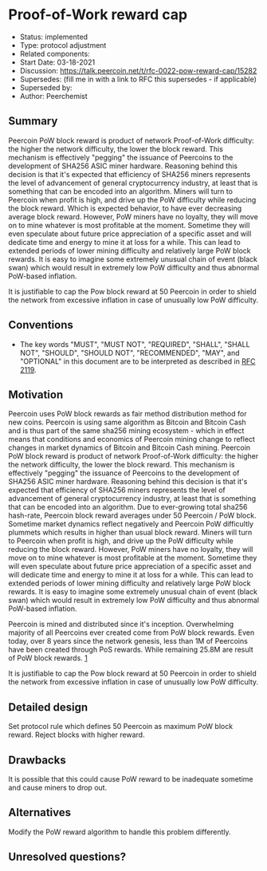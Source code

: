 # Proof-of-Work reward cap

- Status: implemented
- Type: protocol adjustment
- Related components: 
- Start Date: 03-18-2021
- Discussion: https://talk.peercoin.net/t/rfc-0022-pow-reward-cap/15282
- Supersedes: (fill me in with a link to RFC this supersedes - if applicable)
- Superseded by:
- Author: Peerchemist

## Summary

Peercoin PoW block reward is product of network Proof-of-Work difficulty: the higher the network difficulty, the lower the block reward. This mechanism is effectively "pegging" the issuance of Peercoins to the development of SHA256 ASIC miner hardware. Reasoning behind this decision is that it's expected that efficiency of SHA256 miners represents the level of advancement of general cryptocurrency industry, at least that is something that can be encoded into an algorithm. Miners will turn to Peercoin when profit is high, and drive up the PoW difficulty while reducing the block reward. Which is expected behavior, to have ever decreasing average block reward.
However, PoW miners have no loyalty, they will move on to mine whatever is most profitable at the moment. Sometime they will even speculate about future price appreciation of a specific asset and will dedicate time and energy to mine it at loss for a while. This can lead to extended periods of lower mining difficulty and relatively large PoW block rewards. It is easy to imagine some extremely unusual chain of event (black swan) which would result in extremely low PoW difficulty and thus abnormal PoW-based inflation.

It is justifiable to cap the Pow block reward at 50 Peercoin in order to shield the network from excessive inflation in case of unusually low PoW difficulty. 

## Conventions
- The key words "MUST", "MUST NOT", "REQUIRED", "SHALL", "SHALL NOT", "SHOULD", "SHOULD NOT", "RECOMMENDED", "MAY", and "OPTIONAL" in this document are to be interpreted as described in [RFC 2119](http://tools.ietf.org/html/rfc2119).

## Motivation

Peercoin uses PoW block rewards as fair method distribution method for new coins. Peercoin is using same algorithm as Bitcoin and Bitcoin Cash and is thus part of the same sha256 mining ecosystem - which in effect means that conditions and economics of Peercoin mining change to reflect changes in market dynamics of Bitcoin and Bitcoin Cash mining. Peercoin PoW block reward is product of network Proof-of-Work difficulty: the higher the network difficulty, the lower the block reward. This mechanism is effectively "pegging" the issuance of Peercoins to the development of SHA256 ASIC miner hardware. Reasoning behind this decision is that it's expected that efficiency of SHA256 miners represents the level of advancement of general cryptocurrency industry, at least that is something that can be encoded into an algorithm. Due to ever-growing total sha256 hash-rate, Peercoin block reward averages under 50 Peercoin / PoW block. Sometime market dynamics reflect negatively and Peercoin PoW difficultly plummets which results in higher than usual block reward.
Miners will turn to Peercoin when profit is high, and drive up the PoW difficulty while reducing the block reward.
However, PoW miners have no loyalty, they will move on to mine whatever is most profitable at the moment. Sometime they will even speculate about future price appreciation of a specific asset and will dedicate time and energy to mine it at loss for a while. This can lead to extended periods of lower mining difficulty and relatively large PoW block rewards. It is easy to imagine some extremely unusual chain of event (black swan) which would result in extremely low PoW difficulty and thus abnormal PoW-based inflation.

Peercoin is mined and distributed since it's inception. Overwhelming majority of all Peercoins ever created come from PoW block rewards. Even today, over 8 years since the network genesis, less than 1M of Peercoins have been created through PoS rewards. While remaining 25.8M are result of PoW block rewards. [1](https://peercoinexplorer.net/charts/annualinflation/5/linear/default)

It is justifiable to cap the Pow block reward at 50 Peercoin in order to shield the network from excessive inflation in case of unusually low PoW difficulty. 


## Detailed design

Set protocol rule which defines 50 Peercoin as maximum PoW block reward. Reject blocks with higher reward.

## Drawbacks

It is possible that this could cause PoW reward to be inadequate sometime and cause miners to drop out.

## Alternatives

Modify the PoW reward algorithm to handle this problem differently.

## Unresolved questions?

